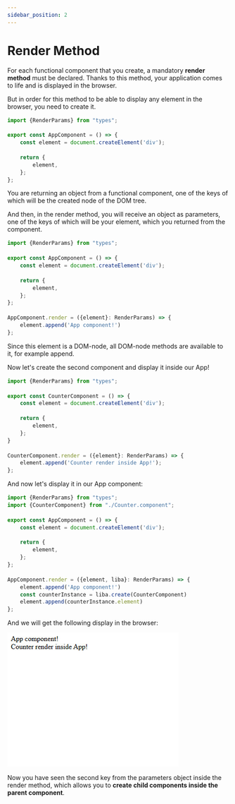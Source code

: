 ```yaml
---
sidebar_position: 2
---
```


# Render Method

For each functional component that you create, a mandatory **render method** must be declared. 
Thanks to this method, your application comes to life and is displayed in the browser.

But in order for this method to be able to display any element in the browser, you need to create it.
```typescript title="src/App.component.ts"
import {RenderParams} from "types";

export const AppComponent = () => {
    const element = document.createElement('div');

    return {
        element,
    };
};
```
You are returning an object from a functional component, 
one of the keys of which will be the created node of the DOM tree.

And then, in the render method, you will receive an object as parameters, 
one of the keys of which will be your element, which you returned from the component.
```typescript title="src/App.component.ts"
import {RenderParams} from "types";

export const AppComponent = () => {
    const element = document.createElement('div');

    return {
        element,
    };
};

AppComponent.render = ({element}: RenderParams) => {
    element.append('App component!')
};
```
Since this element is a DOM-node, all DOM-node methods are available to it, for example append. 

Now let's create the second component and display it inside our App!

```typescript title="src/Counter.component.ts"
import {RenderParams} from "types";

export const CounterComponent = () => {
    const element = document.createElement('div');

    return {
        element,
    };
}

CounterComponent.render = ({element}: RenderParams) => {
    element.append('Counter render inside App!');
};
```

And now let's display it in our App component:
```typescript title="src/App.component.ts"
import {RenderParams} from "types";
import {CounterComponent} from "./Counter.component";

export const AppComponent = () => {
    const element = document.createElement('div');

    return {
        element,
    };
};

AppComponent.render = ({element, liba}: RenderParams) => {
    element.append('App component!')
    const counterInstance = liba.create(CounterComponent)
    element.append(counterInstance.element)
};
```
And we will get the following display in the browser:

![Render Method](../../static/img/render-method.png)

Now you have seen the second key from the parameters object inside the render method, 
which allows you to **create child components inside the parent component**.

